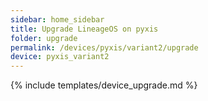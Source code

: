 ```yaml
---
sidebar: home_sidebar
title: Upgrade LineageOS on pyxis
folder: upgrade
permalink: /devices/pyxis/variant2/upgrade
device: pyxis_variant2
---
```

{% include templates/device_upgrade.md %}
